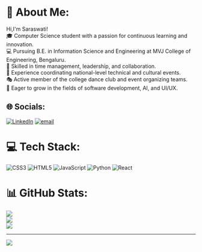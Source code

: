 # 💫 About Me:
Hi,I'm Saraswati!<br>🎓 Computer Science student with a passion for continuous learning and innovation.<br>💻 Pursuing B.E. in Information Science and Engineering at MVJ College of Engineering, Bengaluru.<br>🔧 Skilled in time management, leadership, and collaboration.<br>📌 Experience coordinating national-level technical and cultural events.<br>🎭 Active member of the college dance club and event organizing teams.<br>🌱 Eager to grow in the fields of software development, AI, and UI/UX.


## 🌐 Socials:
[![LinkedIn](https://img.shields.io/badge/LinkedIn-%230077B5.svg?logo=linkedin&logoColor=white)](https://linkedin.com/in/https://www.linkedin.com/in/saraswati-dani-a37785326 ) [![email](https://img.shields.io/badge/Email-D14836?logo=gmail&logoColor=white)](mailto:saraswatidani17@gmail.com) 

# 💻 Tech Stack:
![CSS3](https://img.shields.io/badge/css3-%231572B6.svg?style=for-the-badge&logo=css3&logoColor=white) ![HTML5](https://img.shields.io/badge/html5-%23E34F26.svg?style=for-the-badge&logo=html5&logoColor=white) ![JavaScript](https://img.shields.io/badge/javascript-%23323330.svg?style=for-the-badge&logo=javascript&logoColor=%23F7DF1E) ![Python](https://img.shields.io/badge/python-3670A0?style=for-the-badge&logo=python&logoColor=ffdd54) ![React](https://img.shields.io/badge/react-%2320232a.svg?style=for-the-badge&logo=react&logoColor=%2361DAFB)
# 📊 GitHub Stats:
![](https://github-readme-stats.vercel.app/api?username=Dani-Saraswati&theme=dark&hide_border=false&include_all_commits=false&count_private=false)<br/>
![](https://nirzak-streak-stats.vercel.app/?user=Dani-Saraswati&theme=dark&hide_border=false)<br/>
![](https://github-readme-stats.vercel.app/api/top-langs/?username=Dani-Saraswati&theme=dark&hide_border=false&include_all_commits=false&count_private=false&layout=compact)

---
[![](https://visitcount.itsvg.in/api?id=Dani-Saraswati&icon=0&color=0)](https://visitcount.itsvg.in)

<!-- Proudly created with GPRM ( https://gprm.itsvg.in ) -->
